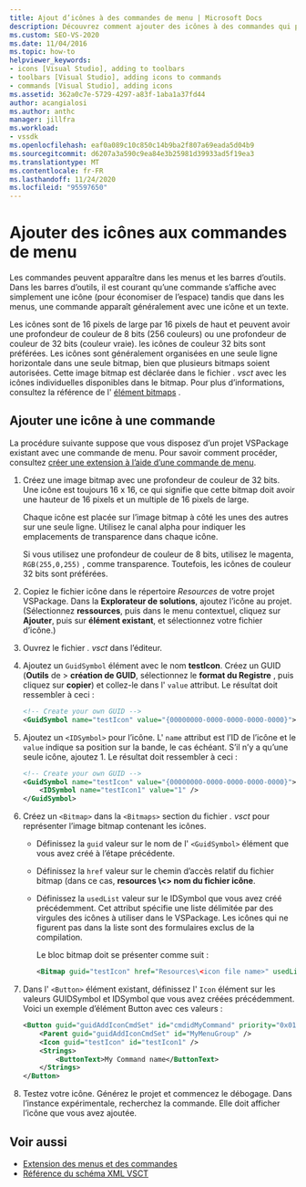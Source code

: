 ```yaml
---
title: Ajout d’icônes à des commandes de menu | Microsoft Docs
description: Découvrez comment ajouter des icônes à des commandes qui peuvent apparaître dans les menus et les barres d’outils de l’environnement de développement intégré (IDE) de Visual Studio.
ms.custom: SEO-VS-2020
ms.date: 11/04/2016
ms.topic: how-to
helpviewer_keywords:
- icons [Visual Studio], adding to toolbars
- toolbars [Visual Studio], adding icons to commands
- commands [Visual Studio], adding icons
ms.assetid: 362a0c7e-5729-4297-a83f-1aba1a37fd44
author: acangialosi
ms.author: anthc
manager: jillfra
ms.workload:
- vssdk
ms.openlocfilehash: eaf0a089c10c850c14b9ba2f807a69eada5d04b9
ms.sourcegitcommit: d6207a3a590c9ea84e3b25981d39933ad5f19ea3
ms.translationtype: MT
ms.contentlocale: fr-FR
ms.lasthandoff: 11/24/2020
ms.locfileid: "95597650"
---
```

# <a name="add-icons-to-menu-commands"></a>Ajouter des icônes aux commandes de menu
Les commandes peuvent apparaître dans les menus et les barres d’outils. Dans les barres d’outils, il est courant qu’une commande s’affiche avec simplement une icône (pour économiser de l’espace) tandis que dans les menus, une commande apparaît généralement avec une icône et un texte.

 Les icônes sont de 16 pixels de large par 16 pixels de haut et peuvent avoir une profondeur de couleur de 8 bits (256 couleurs) ou une profondeur de couleur de 32 bits (couleur vraie). les icônes de couleur 32 bits sont préférées. Les icônes sont généralement organisées en une seule ligne horizontale dans une seule bitmap, bien que plusieurs bitmaps soient autorisées. Cette image bitmap est déclarée dans le fichier *. vsct* avec les icônes individuelles disponibles dans le bitmap. Pour plus d’informations, consultez la référence de l' [élément bitmaps](../extensibility/bitmaps-element.md) .

## <a name="add-an-icon-to-a-command"></a>Ajouter une icône à une commande
 La procédure suivante suppose que vous disposez d’un projet VSPackage existant avec une commande de menu. Pour savoir comment procéder, consultez [créer une extension à l’aide d’une commande de menu](../extensibility/creating-an-extension-with-a-menu-command.md).

1. Créez une image bitmap avec une profondeur de couleur de 32 bits. Une icône est toujours 16 x 16, ce qui signifie que cette bitmap doit avoir une hauteur de 16 pixels et un multiple de 16 pixels de large.

     Chaque icône est placée sur l’image bitmap à côté les unes des autres sur une seule ligne. Utilisez le canal alpha pour indiquer les emplacements de transparence dans chaque icône.

     Si vous utilisez une profondeur de couleur de 8 bits, utilisez le magenta, `RGB(255,0,255)` , comme transparence. Toutefois, les icônes de couleur 32 bits sont préférées.

2. Copiez le fichier icône dans le répertoire *Resources* de votre projet VSPackage. Dans la **Explorateur de solutions**, ajoutez l’icône au projet. (Sélectionnez **ressources**, puis dans le menu contextuel, cliquez sur **Ajouter**, puis sur **élément existant**, et sélectionnez votre fichier d’icône.)

3. Ouvrez le fichier *. vsct* dans l’éditeur.

4. Ajoutez un `GuidSymbol` élément avec le nom **testIcon**. Créez un GUID (**Outils** de  >  **création de GUID**, sélectionnez le **format du Registre** , puis cliquez sur **copier**) et collez-le dans l' `value` attribut. Le résultat doit ressembler à ceci :

    ```xml
    <!-- Create your own GUID -->
    <GuidSymbol name="testIcon" value="{00000000-0000-0000-0000-0000}">
    ```

5. Ajoutez un `<IDSymbol>` pour l’icône. L' `name` attribut est l’ID de l’icône et le `value` indique sa position sur la bande, le cas échéant. S’il n’y a qu’une seule icône, ajoutez 1. Le résultat doit ressembler à ceci :

    ```xml
    <!-- Create your own GUID -->
    <GuidSymbol name="testIcon" value="{00000000-0000-0000-0000-0000}">
        <IDSymbol name="testIcon1" value="1" />
    </GuidSymbol>
    ```

6. Créez un `<Bitmap>` dans la `<Bitmaps>` section du fichier *. vsct* pour représenter l’image bitmap contenant les icônes.

    - Définissez la `guid` valeur sur le nom de l' `<GuidSymbol>` élément que vous avez créé à l’étape précédente.

    - Définissez la `href` valeur sur le chemin d’accès relatif du fichier bitmap (dans ce cas, **resources \\<\> nom du fichier icône**.

    - Définissez la `usedList` valeur sur le IDSymbol que vous avez créé précédemment. Cet attribut spécifie une liste délimitée par des virgules des icônes à utiliser dans le VSPackage. Les icônes qui ne figurent pas dans la liste sont des formulaires exclus de la compilation.

         Le bloc bitmap doit se présenter comme suit :

        ```xml
        <Bitmap guid="testIcon" href="Resources\<icon file name>" usedList="testIcon1"/>
        ```

7. Dans l' `<Button>` élément existant, définissez l' `Icon` élément sur les valeurs GUIDSymbol et IDSymbol que vous avez créées précédemment. Voici un exemple d’élément Button avec ces valeurs :

    ```xml
    <Button guid="guidAddIconCmdSet" id="cmdidMyCommand" priority="0x0100" type="Button">
        <Parent guid="guidAddIconCmdSet" id="MyMenuGroup" />
        <Icon guid="testIcon" id="testIcon1" />
        <Strings>
            <ButtonText>My Command name</ButtonText>
        </Strings>
    </Button>
    ```

8. Testez votre icône. Générez le projet et commencez le débogage. Dans l’instance expérimentale, recherchez la commande. Elle doit afficher l’icône que vous avez ajoutée.

## <a name="see-also"></a>Voir aussi
- [Extension des menus et des commandes](../extensibility/extending-menus-and-commands.md)
- [Référence du schéma XML VSCT](../extensibility/vsct-xml-schema-reference.md)
